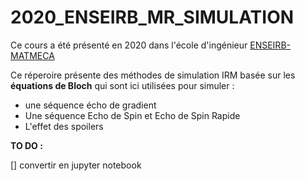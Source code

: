 # 2020_ENSEIRB_MR_SIMULATION

Ce cours a été présenté en 2020 dans l'école d'ingénieur [ENSEIRB-MATMECA](https://enseirb-matmeca.bordeaux-inp.fr/)

Ce réperoire présente des méthodes de simulation IRM basée sur les <b>équations de Bloch</b> qui sont ici utilisées pour simuler :
* une séquence écho de gradient
* Une séquence Echo de Spin et Echo de Spin Rapide
* L'effet des spoilers

**TO DO :**

[] convertir en jupyter notebook

